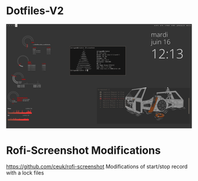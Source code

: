 # Dotfiles-V2
![Alt text](screenshot.png?raw=true "Screenshot")

# Rofi-Screenshot Modifications
https://github.com/ceuk/rofi-screenshot
Modifications of start/stop record with a lock files
